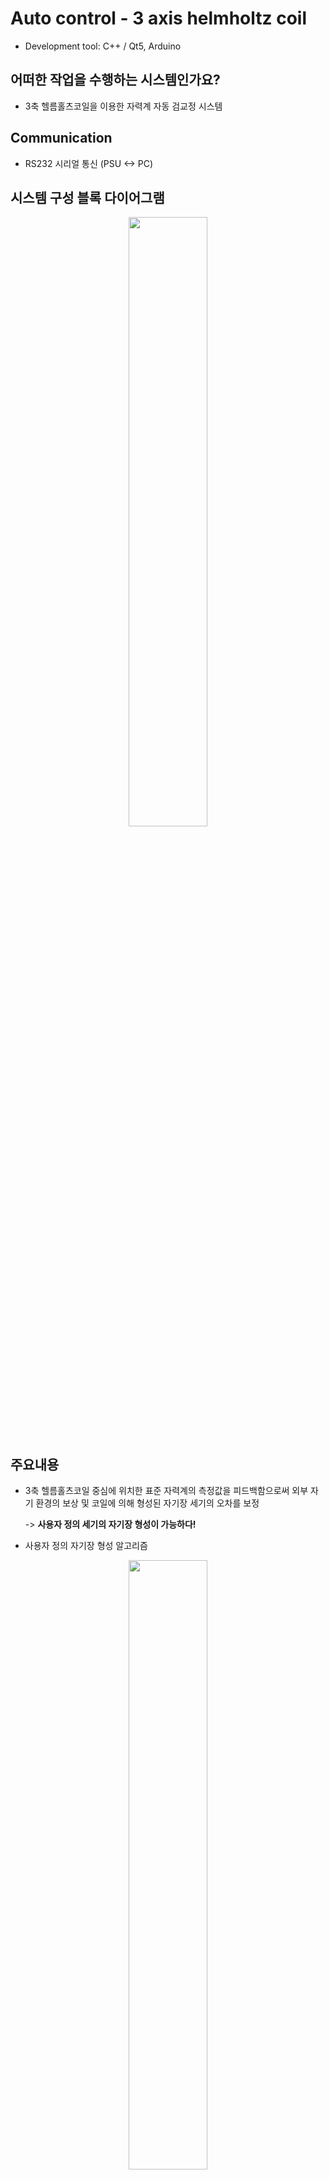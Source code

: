 # Auto control - 3 axis helmholtz coil 
- Development tool: C++ / Qt5, Arduino

## 어떠한 작업을 수행하는 시스템인가요?
- 3축 헬름홀츠코일을 이용한 자력계 자동 검교정 시스템

## Communication
- RS232 시리얼 통신 (PSU <-> PC)

## 시스템 구성 블록 다이어그램

<p align="center"><img src="https://user-images.githubusercontent.com/54430715/77283100-faa04a80-6d0e-11ea-9ac0-62b5d706326d.png" width="50%" height="50%"></p>

## 주요내용
- 3축 헬름홀츠코일 중심에 위치한 표준 자력계의 측정값을 피드백함으로써 외부 자기 환경의 보상 및 코일에 의해 형성된 자기장 세기의 오차를 보정

    -> **사용자 정의 세기의 자기장 형성이 가능하다!**

- 사용자 정의 자기장 형성 알고리즘

<p align="center"><img src="https://user-images.githubusercontent.com/54430715/77283987-fc6b0d80-6d10-11ea-9fe2-109cd2693733.png" width="50%" height="50%"></p>

~~~
1. 헬름홀츠 코일 중심 형성할 사용자 정의 자기장 세기(B_User) 입력
2. 표준자력계 측정값(B_Ref.) 기준 자기장 세기 변화량(dB = B_User - B_Ref.) 계산
3. 비오사바르 법칙을 통한 전압 변화량(dV) 계산
4. DC 전원공급기에 인가될 전압(V + dV)이 양수일 경우, 극성을 Positive로 변경
   DC 전원공급기에 인가될 전압(V + dV)이 음수일 경우, 극성을 Negative로 변경
   (V: 현재 DC 전원공급기에 인가되어 있는 전압)
5. DC 전원공급기에 전압(|V+dV|) 인가
6. 형성된 자기장의 세기(B_Ref.)가 사용자 정의 자기장 세기(B_User)와 차이가 날 경우, 전압 변화량(dV)이 분해능보다 낮아질 때까지 2. ~ 6.을 반복
~~~

위의 알고리즘을 통해 형성할 수 있는 자기장의 최소 세기는 DC 전원공급기의 분해능에 따라 결정되며, 현재 검교정 시스템에서는 헬름홀츠 코일 각 축별 400 nT 정도로 구현이 가능하다.

## UI

